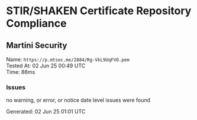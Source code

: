 # STIR/SHAKEN Certificate Repository Compliance

## Martini Security

Name: `https://p.mtsec.me/2884/Rg-VkL9UqFVO.pem`\
Tested At: 02 Jun 25 00:49 UTC\
Time: 86ms

### Issues

no warning, or error, or notice date level issues were found

Generated: 02 Jun 25 01:01 UTC